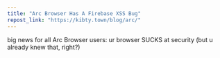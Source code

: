 ```yaml
---
title: "Arc Browser Has A Firebase XSS Bug"
repost_link: "https://kibty.town/blog/arc/"
---
```


big news for all Arc Browser users: ur browser SUCKS at security (but u already knew that, right?)
